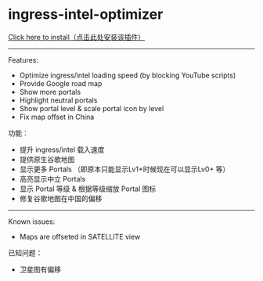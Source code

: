ingress-intel-optimizer
=======================

[Click here to install（点击此处安装该插件）](http://userscripts.org/scripts/source/185013.user.js) 

---

Features:

- Optimize ingress/intel loading speed (by blocking YouTube scripts)
- Provide Google road map
- Show more portals
- Highlight neutral portals
- Show portal level & scale portal icon by level
- Fix map offset in China

功能：

- 提升 ingress/intel 载入速度
- 提供原生谷歌地图
- 显示更多 Portals （即原本只能显示Lv1+时候现在可以显示Lv0+ 等）
- 高亮显示中立 Portals
- 显示 Portal 等级 & 根据等级缩放 Portal 图标
- 修复谷歌地图在中国的偏移

---

Known issues:

- Maps are offseted in SATELLITE view

已知问题：

- 卫星图有偏移